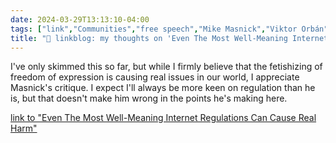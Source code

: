 ```yaml
---
date: 2024-03-29T13:13:10-04:00
tags: ["link","Communities","free speech","Mike Masnick","Viktor Orbán","Orbán test","Donald Trump","content moderation","tech policy"]
title: "🔗 linkblog: my thoughts on 'Even The Most Well-Meaning Internet Regulations Can Cause Real Harm'"
---
```

I've only skimmed this so far, but while I firmly believe that the fetishizing of freedom of expression is causing real issues in our world, I appreciate Masnick's critique. I expect I'll always be more keen on regulation than he is, but that doesn't make him wrong in the points he's making here.

[link to "Even The Most Well-Meaning Internet Regulations Can Cause Real Harm"](https://www.techdirt.com/2024/03/29/even-the-most-well-meaning-internet-regulations-can-cause-real-harm/)